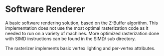 Software Renderer
============

A basic software rendering solution, based on the Z-Buffer algorithm. This implementation does not use the most optimal rasterization code as it needed to run on a variety of machines. More optimized rasterization done with SIMD instructions can be found in the SIMD/ sub directory.

The rasterizer implements basic vertex lighting and per-vertex attributes.